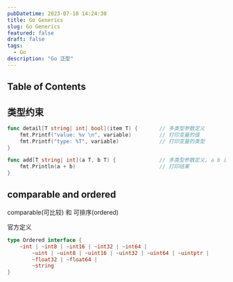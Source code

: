 ```yaml
---
pubDatetime: 2023-07-10 14:24:30
title: Go Generics
slug: Go Generics
featured: false
draft: false
tags:
  - Go
description: "Go 泛型"
---
```


## Table of Contents

## 类型约束

```go
func detail[T string| int| bool](item T) {       // 多类型参数定义
    fmt.Printf("value: %v \n", variable)         // 打印变量的值
    fmt.Printf("type: %T", variable)             // 打印变量的类型
}

func add[T string| int](a T, b T) {              // 多类型参数定义, a b 类型相同, 且都为 string 或 int
    fmt.Println(a + b)                           // 打印结果
}
```

## comparable and ordered

comparable(可比较) 和 可排序(ordered)

官方定义

```go
type Ordered interface {
    ~int | ~int8 | ~int16 | ~int32 | ~int64 |
        ~uint | ~uint8 | ~uint16 | ~uint32 | ~uint64 | ~uintptr |
        ~float32 | ~float64 |
        ~string
}
```
